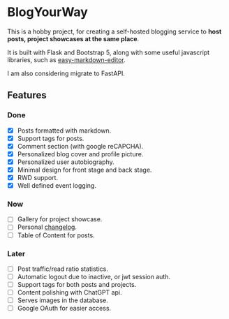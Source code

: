 # BlogYourWay

This is a hobby project, for creating a self-hosted blogging service to **host posts, project showcases at the same place**.

It is built with Flask and Bootstrap 5, along with some useful javascript libraries, such as [easy-markdown-editor](https://github.com/Ionaru/easy-markdown-editor).

I am also considering migrate to FastAPI.

## Features

### Done

- [x] Posts formatted with markdown.
- [x] Support tags for posts.
- [x] Comment section (with google reCAPCHA).
- [x] Personalized blog cover and profile picture.
- [x] Personalized user autobiography.
- [x] Minimal design for front stage and back stage.
- [x] RWD support.
- [x] Well defined event logging.

### Now

- [ ] Gallery for project showcase.
- [ ] Personal [changelog](https://brianlovin.com/writing/make-a-personal-changelog).
- [ ] Table of Content for posts.

### Later

- [ ] Post traffic/read ratio statistics.
- [ ] Automatic logout due to inactive, or jwt session auth.
- [ ] Support tags for both posts and projects.
- [ ] Content polishing with ChatGPT api.
- [ ] Serves images in the database.
- [ ] Google OAuth for easier access.
